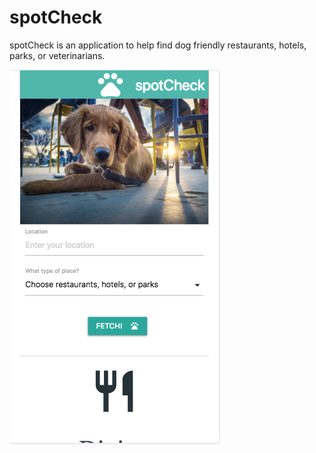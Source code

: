 # spotCheck

spotCheck is an application to help find dog friendly restaurants, hotels, parks, or veterinarians.

![HomeScreen](/screenshots/View_1.png)

